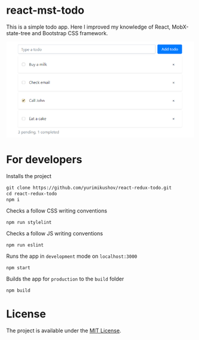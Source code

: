 # react-mst-todo

This is a simple todo app. Here I improved my knowledge of React, MobX-state-tree and Bootstrap CSS framework.

![Preview](docs/img/preview.png)

# For developers

Installs the project

```
git clone https://github.com/yurimikushov/react-redux-todo.git
cd react-redux-todo
npm i
```

Checks a follow CSS writing conventions

```
npm run stylelint
```

Checks a follow JS writing conventions

```
npm run eslint
```

Runs the app in `development` mode on `localhost:3000`

```
npm start
```

Builds the app for `production` to the `build` folder

```
npm build
```

# License

The project is available under the [MIT License](LICENSE).
